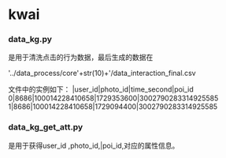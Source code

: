 # kwai

### data_kg.py

是用于清洗点击的行为数据，最后生成的数据在

'../data_process/core'+str(10)+'/data_interaction_final.csv

文件中的实例如下：
|user_id|photo_id|time_second|poi_id
0|8686|100014228410658|1729353600|3002790283314925585
1|8686|100014228410658|1729094400|3002790283314925585


### data_kg_get_att.py

是用于获得user_id ,photo_id,|poi_id,对应的属性信息。

